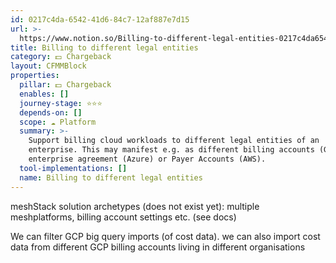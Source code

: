 ```yaml
---
id: 0217c4da-6542-41d6-84c7-12af887e7d15
url: >-
  https://www.notion.so/Billing-to-different-legal-entities-0217c4da654241d684c712af887e7d15
title: Billing to different legal entities
category: 💵 Chargeback
layout: CFMMBlock
properties:
  pillar: 💵 Chargeback
  enables: []
  journey-stage: ⭐️⭐️⭐️
  depends-on: []
  scope: ☁️ Platform
  summary: >-
    Support billing cloud workloads to different legal entities of an
    enterprise. This may manifest e.g. as different billing accounts (GCP),
    enterprise agreement (Azure) or Payer Accounts (AWS).
  tool-implementations: []
  name: Billing to different legal entities
---
```


meshStack solution archetypes (does not exist yet): multiple meshplatforms, billing account settings etc. (see docs)

We can filter GCP big query imports (of cost data). we can also import cost data from different GCP billing accounts living in different organisations
